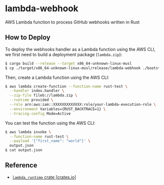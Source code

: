 # lambda-webhook
AWS Lambda function to process GitHub webhooks written in Rust

## How to Deploy
To deploy the webhooks handler as a Lambda function using the AWS CLI, we first need to build a deployment package (`lambda.zip`):
```sh
$ cargo build --release --target x86_64-unknown-linux-musl
$ cp ./target/x86_64-unknown-linux-musl/release/lambda-webhook ./bootstrap && zip lambda.zip bootstrap && rm bootstrap
```

Then, create a Lambda function using the AWS CLI:
```sh
$ aws lambda create-function --function-name rust-test \
  --handler index.handler \
  --zip-file fileb://lambda.zip \
  --runtime provided \
  --role arn:aws:iam::XXXXXXXXXXXXX:role/your-lambda-execution-role \
  --environment Variables={RUST_BACKTRACE=1} \
  --tracing-config Mode=Active
```

You can test the function using the AWS CLI:
```sh
$ aws lambda invoke \
  --function-name rust-test \
  --payload '{"first_name": "world"}' \
  output.json
$ cat output.json
```

## Reference
- [`lambda_runtime` crate [crates.io]](https://crates.io/crates/lambda_runtime)
